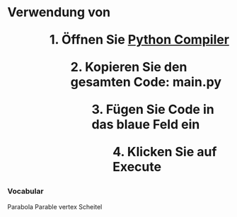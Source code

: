 
<h1> Verwendung von </ h1>
<ul>
  <ol> 1. Öffnen Sie <a href="https://www.tutorialspoint.com/execute_python_online.php"> Python Compiler </a> </ ol>
  <ol> 2. Kopieren Sie den gesamten Code: main.py </ ol>
  <ol> 3. Fügen Sie Code in das blaue Feld ein</ ol>
  <ol> 4. Klicken Sie auf Execute </ ol>
</ul>

<h3>Vocabular</h3>
<tbody>
<tr>
<td>Parabola</td>
<td>Parable</td>
</tr>
<tr>
<td>vertex</td>
<td>Scheitel</td>
</tr>
<tr>
<td></td>
<td></td>
</tr>
<tr>
<td></td>
<td></td>
</tr>
<tr>
<td></td>
<td></td>
</tr>
<tr>
<td></td>
<td></td>
</tr>
<tr>
<td></td>
<td></td>
</tr>
<tr>
<td></td>
<td></td>
</tr>
</tbody>
</table>
